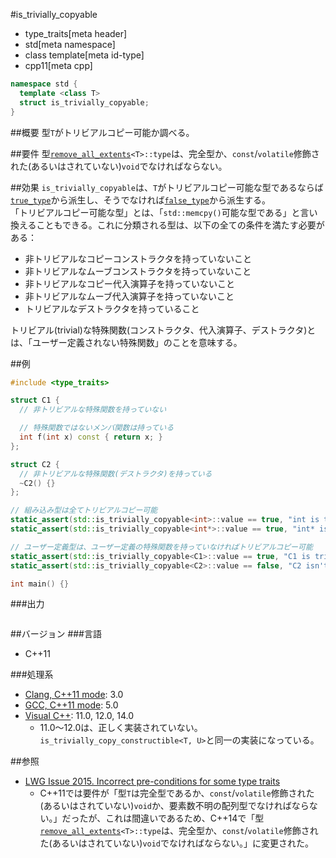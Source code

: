 #is_trivially_copyable
* type_traits[meta header]
* std[meta namespace]
* class template[meta id-type]
* cpp11[meta cpp]

```cpp
namespace std {
  template <class T>
  struct is_trivially_copyable;
}
```

##概要
型`T`がトリビアルコピー可能か調べる。


##要件
型[`remove_all_extents`](remove_all_extents.md)`<T>::type`は、完全型か、`const`/`volatile`修飾された(あるいはされていない)`void`でなければならない。


##効果
`is_trivially_copyable`は、`T`がトリビアルコピー可能な型であるならば[`true_type`](integral_constant-true_type-false_type.md)から派生し、そうでなければ[`false_type`](integral_constant-true_type-false_type.md)から派生する。  
「トリビアルコピー可能な型」とは、「`std::memcpy()`可能な型である」と言い換えることもできる。これに分類される型は、以下の全ての条件を満たす必要がある：  

- 非トリビアルなコピーコンストラクタを持っていないこと
- 非トリビアルなムーブコンストラクタを持っていないこと
- 非トリビアルなコピー代入演算子を持っていないこと
- 非トリビアルなムーブ代入演算子を持っていないこと
- トリビアルなデストラクタを持っていること

トリビアル(trivial)な特殊関数(コンストラクタ、代入演算子、デストラクタ)とは、「ユーザー定義されない特殊関数」のことを意味する。


##例
```cpp
#include <type_traits>

struct C1 {
  // 非トリビアルな特殊関数を持っていない

  // 特殊関数ではないメンバ関数は持っている
  int f(int x) const { return x; }
};

struct C2 {
  // 非トリビアルな特殊関数(デストラクタ)を持っている
  ~C2() {}
};

// 組み込み型は全てトリビアルコピー可能
static_assert(std::is_trivially_copyable<int>::value == true, "int is trivially copyable");
static_assert(std::is_trivially_copyable<int*>::value == true, "int* is trivially copyable");

// ユーザー定義型は、ユーザー定義の特殊関数を持っていなければトリビアルコピー可能
static_assert(std::is_trivially_copyable<C1>::value == true, "C1 is trivially copyable");
static_assert(std::is_trivially_copyable<C2>::value == false, "C2 isn't trivially copyable");

int main() {}
```

###出力
```
```

##バージョン
###言語
- C++11

###処理系
- [Clang, C++11 mode](/implementation.md#clang): 3.0
- [GCC, C++11 mode](/implementation.md#gcc): 5.0
- [Visual C++](/implementation.md#visual_cpp): 11.0, 12.0, 14.0
	- 11.0～12.0は、正しく実装されていない。`is_trivially_copy_constructible<T, U>`と同一の実装になっている。


##参照
- [LWG Issue 2015. Incorrect pre-conditions for some type traits](http://www.open-std.org/jtc1/sc22/wg21/docs/lwg-defects.html#2015)
    - C++11では要件が「型`T`は完全型であるか、`const`/`volatile`修飾された(あるいはされていない)`void`か、要素数不明の配列型でなければならない。」だったが、これは間違いであるため、C++14で「型[`remove_all_extents`](remove_all_extents.md)`<T>::type`は、完全型か、`const`/`volatile`修飾された(あるいはされていない)`void`でなければならない。」に変更された。

